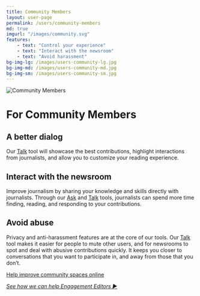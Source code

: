 ```yaml
---
title: Community Members
layout: user-page
permalink: /users/community-members
md: true
imgurl: "/images/community.svg"
features:
    - text: "Control your experience"
    - text: "Interact with the newsroom"
    - text: "Avoid harassment"
bg-img-lg: /images/users-community-lg.jpg
bg-img-md: /images/users-community-md.jpg
bg-img-sm: /images/users-community-sm.jpg
---
```


![Community Members](/images/community.svg)

# For Community Members

## A better dialog 

Our [Talk](/products/talk.html) tool will showcase the best contributions, highlight interactions from journalists, and allow you to customize your reading experience.

## Interact with the newsroom

Improve journalism by sharing your knowledge and skills directly with journalists. Through our [Ask](/products/ask.html) and [Talk](/products/talk.html) tools, journalists can spend more time finding, reading, and responding to your contributions.

## Avoid abuse 

Privacy and anti-harassment features are at the core of our tools. Our [Talk](/products/talk.html) tool makes it easier for people to mute other users, and for newsrooms to spot and deal with abusive contributions quickly. It keeps you closer to conversations that you want to participate in, and away from those that you don’t.


[Help improve community spaces online](/contribute.html)
&nbsp; 

*[See how we can help Engagement Editors ▶︎](engagement-editors.html)*
